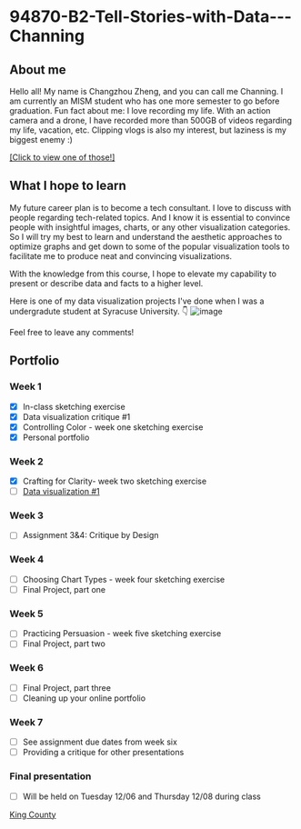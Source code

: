 # 94870-B2-Tell-Stories-with-Data---Channing
## About me
Hello all! My name is Changzhou Zheng, and you can call me Channing. I am currently an MISM student who has one more semester to go before graduation. Fun fact about me: I love recording my life. With an action camera and a drone, I have recorded more than 500GB of videos regarding my life, vacation, etc. Clipping vlogs is also my interest, but laziness is my biggest enemy :)

[[Click to view one of those!]](https://www.bilibili.com/video/BV1Ve4y12782/?share_source=copy_web&vd_source=7daa07c7d33adcb118ebc0eb4c0a4079)

## What I hope to learn
My future career plan is to become a tech consultant. I love to discuss with people regarding tech-related topics. And I know it is essential to convince people with insightful images, charts, or any other visualization categories. So I will try my best to learn and understand the aesthetic approaches to optimize graphs and get down to some of the popular visualization tools to facilitate me to produce neat and convincing visualizations.

With the knowledge from this course, I hope to elevate my capability to present or describe data and facts to a higher level.

Here is one of my data visualization projects I've done when I was a undergradute student at Syracuse University. 👇 
![image](https://user-images.githubusercontent.com/102596125/199372134-248edcfb-cb8b-4da4-8564-6850e4aa9568.png)

Feel free to leave any comments!

## Portfolio
### Week 1
- [x] In-class sketching exercise
- [x] Data visualization critique #1
- [x] Controlling Color - week one sketching exercise
- [x] Personal portfolio

### Week 2
- [x] Crafting for Clarity- week two sketching exercise
- [ ] [Data visualization #1](/dataviz2.md)

### Week 3
- [ ] Assignment 3&4: Critique by Design

### Week 4
- [ ] Choosing Chart Types - week four sketching exercise
- [ ] Final Project, part one

### Week 5
- [ ] Practicing Persuasion - week five sketching exercise
- [ ] Final Project, part two

### Week 6
- [ ] Final Project, part three
- [ ] Cleaning up your online portfolio

### Week 7
- [ ] See assignment due dates from week six
- [ ] Providing a critique for other presentations

### Final presentation
- [ ] Will be held on Tuesday 12/06 and Thursday 12/08 during class

[King County](/Week2KingCounty.md)
